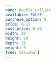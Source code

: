 ```yaml
---
name: Double Lollies
available: FALSE
purchase_option: 0
price: 0.15
cost_price: 0.06
width: 85
height: 29
depth: 26
weight: 9
free: [Alcohol]
---
```

